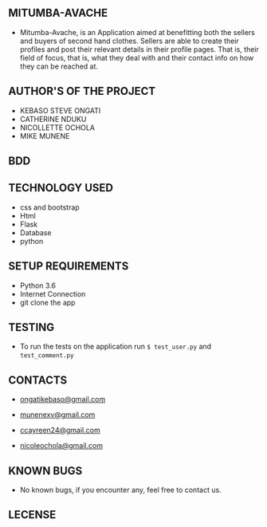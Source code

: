 ## MITUMBA-AVACHE

- 
     Mitumba-Avache, is an Application aimed at benefitting both the sellers and buyers of second hand clothes.
     Sellers are able to create their profiles and post their relevant details in their profile pages.
     That is, their field of focus, that is, what they deal with and their contact info on how they can be reached at.

## AUTHOR'S OF THE PROJECT

- KEBASO STEVE ONGATI
- CATHERINE NDUKU
- NICOLLETTE OCHOLA
- MIKE MUNENE


## BDD 

## TECHNOLOGY USED

- css and bootstrap
- Html
- Flask 
- Database
- python

## SETUP REQUIREMENTS

- Python 3.6
- Internet Connection
- git clone the app  

## TESTING 

- To run the tests on the application run `$ test_user.py` and `test_comment.py` 

## CONTACTS 

- ongatikebaso@gmail.com

- munenexv@gmail.com 

- ccayreen24@gmail.com

- nicoleochola@gmail.com

## KNOWN BUGS

- No known bugs, if you encounter any, feel free to contact us.

## LECENSE

